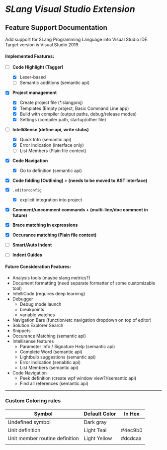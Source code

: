 ﻿#  ***SLang** Visual Studio Extension*
## Feature Support Documentation

Add support for SLang Programming Language into Visual Studio IDE.
Target version is Visual Studio 2019.

#### Implemented Features:
- [ ] **Code Highlight (Tagger)**
    - [x] Lexer-based
    - [ ] Semantic additions (semantic api)
- [x] **Project management**
    - [x] Create project file (\*.slangproj)
    - [x] Templates (Empty project, Basic Command Line app)
    - [x] Build with compiler (output paths, debug/release modes)
    - [x] Settings (compiler path, startup/other file)
- [ ] **IntelliSense (define api, write stubs)**
    - [x] Quick Info (semantic api)
    - [x] Error indication (interface only)
    - [ ] List Members (Plain file context)
- [x] **Code Navigation**
    - [x] Go to definition (semantic api)
- [x] **Code folding (Outlining) + (needs to be moved to AST interface)**
- [x] `.editorconfig`
    - [x] explicit integration into project
- [x] **Comment/uncomment commands + (multi-line/doc comment in future)**
- [x] **Brace matching in expressions**
- [x] **Occurance matching (Plain file context)**
- [ ] **Smart/Auto Indent**
- [ ] **Indent Guides**


#### Future Consideration Features:
- Analysis tools (maybe slang metrics?)
- Document formatting (need separate formatter of some customizable tool)
- IntelliCode (requires deep learning)
- Debugger
    - Debug mode launch
    - breakpoints
    - variable watches
- Navigation Bars (function/etc navigation dropdown on top of editor)
- Solution Explorer Search
- Snippets
- Occurance Matching (semantic api)
- Intellisense features
    - Parameter Info / Signature Help (semantic api)
    - Complete Word (semantic api)
    - Lightbulb suggestions (semantic api)
    - Error indication (senabtic api)
    - List Members (semantic api)
- Code Navigation
    - Peek definition (create wpf window view?)(semantic api)
    - Find all references (semantic api)
---

### Custom Coloring rules
|Symbol|Default Color|In Hex|
|-|-|-|
|Undefined symbol|Dark gray||
|Unit definition|Light Teal|#4ec9b0|
|Unit member routine definition|Light Yellow|#dcdcaa|
|||


